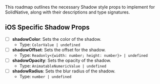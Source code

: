 This roadmap outlines the necessary Shadow style props to implement for SolidNative, along with their descriptions and type signatures.

## iOS Specific Shadow Props

- [ ] **shadowColor**: Sets the color of the shadow.
  - Type: `ColorValue | undefined`
- [ ] **shadowOffset**: Sets the offset for the shadow.
  - Type: `Readonly<{width: number; height: number}> | undefined`
- [ ] **shadowOpacity**: Sets the opacity of the shadow.
  - Type: `AnimatableNumericValue | undefined`
- [ ] **shadowRadius**: Sets the blur radius of the shadow.
  - Type: `number | undefined`
